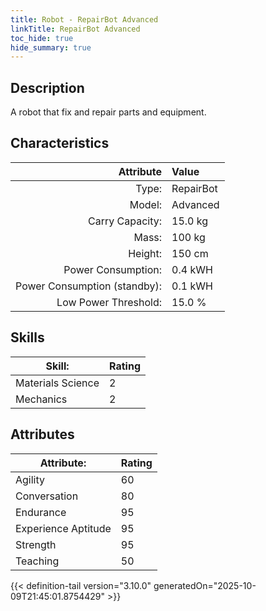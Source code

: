 ```yaml
---
title: Robot - RepairBot Advanced
linkTitle: RepairBot Advanced
toc_hide: true
hide_summary: true
---
```

<!-- This is generated by the MarsSim HelpGenertor, do not edit. -->

## Description

A robot that fix and repair parts and equipment.

## Characteristics

| Attribute      | Value |
|--------:|:------|
|Type:|RepairBot|
|Model:|Advanced|
|Carry Capacity:|15.0 kg|
|Mass:|100 kg|
|Height:|150 cm|
|Power Consumption:|0.4 kWH|
|Power Consumption (standby):|0.1 kWH|
|Low Power Threshold:|15.0 %|

## Skills
|Skill:|Rating|
|-------|-------|
|Materials Science|2|
|Mechanics|2|

## Attributes
|Attribute:|Rating|
|-------|-------|
|Agility|60|
|Conversation|80|
|Endurance|95|
|Experience Aptitude|95|
|Strength|95|
|Teaching|50|


{{< definition-tail version="3.10.0" generatedOn="2025-10-09T21:45:01.8754429" >}}

